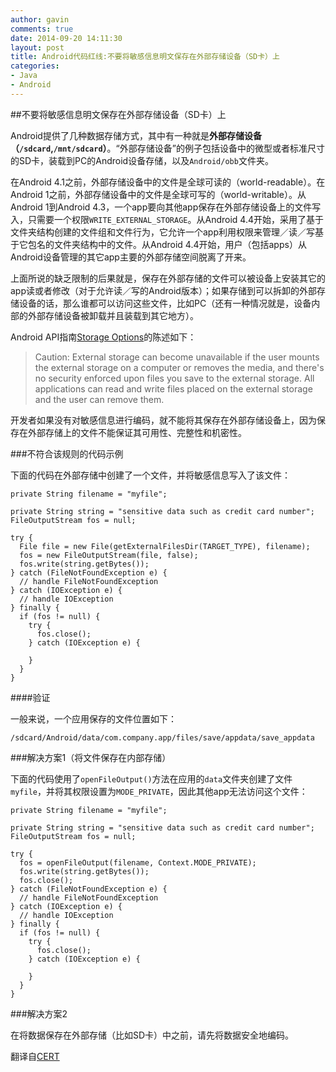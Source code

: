 ```yaml
---
author: gavin
comments: true
date: 2014-09-20 14:11:30
layout: post
title: Android代码红线:不要将敏感信息明文保存在外部存储设备（SD卡）上
categories:
- Java
- Android
---
```


##不要将敏感信息明文保存在外部存储设备（SD卡）上

Android提供了几种数据存储方式，其中有一种就是**外部存储设备（`/sdcard`,`/mnt/sdcard`）**。“外部存储设备”的例子包括设备中的微型或者标准尺寸的SD卡，装载到PC的Android设备存储，以及`Android/obb`文件夹。

在Android 4.1之前，外部存储设备中的文件是全球可读的（world-readable）。在Android 1之前，外部存储设备中的文件是全球可写的（world-writable）。从Android 1到Android 4.3，一个app要向其他app保存在外部存储设备上的文件写入，只需要一个权限`WRITE_EXTERNAL_STORAGE`。从Android 4.4开始，采用了基于文件夹结构创建的文件组和文件行为，它允许一个app利用权限来管理／读／写基于它包名的文件夹结构中的文件。从Android 4.4开始，用户（包括apps）从Android设备管理的其它app主要的外部存储空间脱离了开来。

上面所说的缺乏限制的后果就是，保存在外部存储的文件可以被设备上安装其它的app读或者修改（对于允许读／写的Android版本）；如果存储到可以拆卸的外部存储设备的话，那么谁都可以访问这些文件，比如PC（还有一种情况就是，设备内部的外部存储设备被卸载并且装载到其它地方）。

Android API指南[Storage Options](http://developer.android.com/guide/topics/data/data-storage.html)的陈述如下： 

> Caution: External storage can become unavailable if the user mounts the external storage on a computer or removes the media, and there's no security enforced upon files you save to the external storage. All applications can read and write files placed on the external storage and the user can remove them.

开发者如果没有对敏感信息进行编码，就不能将其保存在外部存储设备上，因为保存在外部存储上的文件不能保证其可用性、完整性和机密性。

###不符合该规则的代码示例

下面的代码在外部存储中创建了一个文件，并将敏感信息写入了该文件：

    private String filename = "myfile";
    
    private String string = "sensitive data such as credit card number";
    FileOutputStream fos = null;
    
    try {
      File file = new File(getExternalFilesDir(TARGET_TYPE), filename);
      fos = new FileOutputStream(file, false);
      fos.write(string.getBytes());
    } catch (FileNotFoundException e) {
      // handle FileNotFoundException
    } catch (IOException e) {
      // handle IOException
    } finally {
      if (fos != null) {
        try {
          fos.close();
        } catch (IOException e) {
        
        }
      }
    }

####验证

一般来说，一个应用保存的文件位置如下：

    /sdcard/Android/data/com.company.app/files/save/appdata/save_appdata

###解决方案1（将文件保存在内部存储）

下面的代码使用了`openFileOutput()`方法在应用的`data`文件夹创建了文件`myfile`，并将其权限设置为`MODE_PRIVATE`，因此其他app无法访问这个文件：

    private String filename = "myfile";
    
    private String string = "sensitive data such as credit card number";
    FileOutputStream fos = null;
    
    try {
      fos = openFileOutput(filename, Context.MODE_PRIVATE);
      fos.write(string.getBytes());
      fos.close();
    } catch (FileNotFoundException e) {
      // handle FileNotFoundException
    } catch (IOException e) {
      // handle IOException
    } finally {
      if (fos != null) {
        try {
          fos.close();
        } catch (IOException e) {
        
        }
      }
    }

###解决方案2

在将数据保存在外部存储（比如SD卡）中之前，请先将数据安全地编码。

翻译自[CERT](https://www.securecoding.cert.org/confluence/display/java/DRD00-J.+Do+not+store+sensitive+information+on+external+storage+%28SD+card%29+unless+encrypted+first)